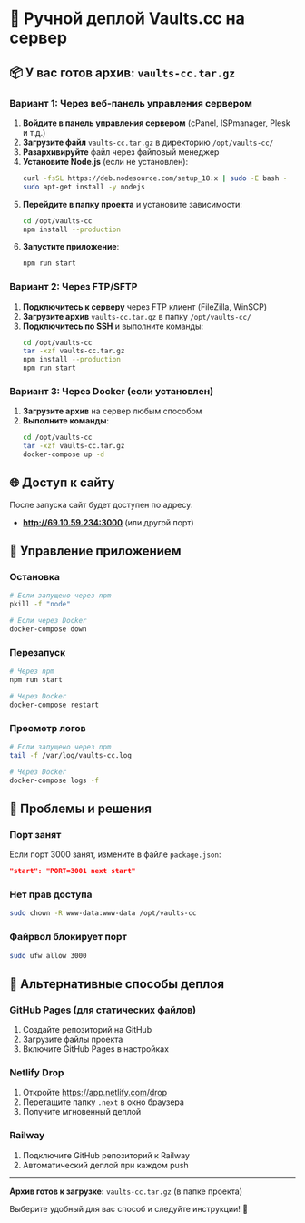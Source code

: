 # 🚀 Ручной деплой Vaults.cc на сервер

## 📦 У вас готов архив: `vaults-cc.tar.gz`

### Вариант 1: Через веб-панель управления сервером

1. **Войдите в панель управления сервером** (cPanel, ISPmanager, Plesk и т.д.)
2. **Загрузите файл** `vaults-cc.tar.gz` в директорию `/opt/vaults-cc/`
3. **Разархивируйте** файл через файловый менеджер
4. **Установите Node.js** (если не установлен):
   ```bash
   curl -fsSL https://deb.nodesource.com/setup_18.x | sudo -E bash -
   sudo apt-get install -y nodejs
   ```
5. **Перейдите в папку проекта** и установите зависимости:
   ```bash
   cd /opt/vaults-cc
   npm install --production
   ```
6. **Запустите приложение**:
   ```bash
   npm run start
   ```

### Вариант 2: Через FTP/SFTP

1. **Подключитесь к серверу** через FTP клиент (FileZilla, WinSCP)
2. **Загрузите архив** `vaults-cc.tar.gz` в папку `/opt/vaults-cc/`
3. **Подключитесь по SSH** и выполните команды:
   ```bash
   cd /opt/vaults-cc
   tar -xzf vaults-cc.tar.gz
   npm install --production
   npm run start
   ```

### Вариант 3: Через Docker (если установлен)

1. **Загрузите архив** на сервер любым способом
2. **Выполните команды**:
   ```bash
   cd /opt/vaults-cc
   tar -xzf vaults-cc.tar.gz
   docker-compose up -d
   ```

## 🌐 Доступ к сайту

После запуска сайт будет доступен по адресу:
- **http://69.10.59.234:3000** (или другой порт)

## 🔧 Управление приложением

### Остановка
```bash
# Если запущено через npm
pkill -f "node"

# Если через Docker
docker-compose down
```

### Перезапуск
```bash
# Через npm
npm run start

# Через Docker
docker-compose restart
```

### Просмотр логов
```bash
# Если запущено через npm
tail -f /var/log/vaults-cc.log

# Через Docker
docker-compose logs -f
```

## 🚨 Проблемы и решения

### Порт занят
Если порт 3000 занят, измените в файле `package.json`:
```json
"start": "PORT=3001 next start"
```

### Нет прав доступа
```bash
sudo chown -R www-data:www-data /opt/vaults-cc
```

### Файрвол блокирует порт
```bash
sudo ufw allow 3000
```

## 📱 Альтернативные способы деплоя

### GitHub Pages (для статических файлов)
1. Создайте репозиторий на GitHub
2. Загрузите файлы проекта
3. Включите GitHub Pages в настройках

### Netlify Drop
1. Откройте https://app.netlify.com/drop
2. Перетащите папку `.next` в окно браузера
3. Получите мгновенный деплой

### Railway
1. Подключите GitHub репозиторий к Railway
2. Автоматический деплой при каждом push

---

**Архив готов к загрузке:** `vaults-cc.tar.gz` (в папке проекта)

Выберите удобный для вас способ и следуйте инструкции! 🎯 